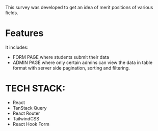 This survey was developed to get an idea of merit positions of various fields.

# Features
It includes:

- FORM PAGE where students submit their data
- ADMIN PAGE where only certain admins can view the data in table format with server side pagination, sorting and filtering.

# TECH STACK:
- React
- TanStack Query
- React Router
- TailwindCSS
- React Hook Form
